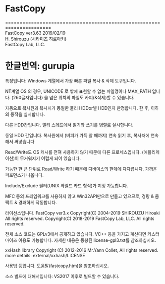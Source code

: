 # FastCopy

======================================================================  
FastCopy ver3.63 2019/02/19  
H. Shirouzu (시라미즈 히로아키)  
FastCopy Lab, LLC.  

한글번역: gurupia  
======================================================================    

특징입니다:
Windows 계열에서 가장 빠른 파일 복사 & 삭제 도구입니다.

NT계열 OS 의 경우, UNICODE 로 밖에 표현할 수 없는 파일명이나 MAX_PATH 입니다.
(260글자입니다) 을 넘은 위치의 파일도 카피(&삭제)할 수 있습니다.

자동으로 복사원과 복사처가 동일한 물리 HDDor별 HDD인지 판정합니다.
한 후, 이하의 동작을 실시합니다.

다른 HDD간입니다.
멀티 스레드에서 읽기와 쓰기를 병렬로 실시합니다.

동일 HDD 간입니다.
복사원에서 (버퍼가 가득 찰 때까지) 연속 읽기 후,
복사처에 연속해서 써넣습니다

Read/Write도 OS 캐시를 전혀 사용하지 않기 때문에 다른 프로세스입니다.
(애플리케이션)이 무거워지기 어렵게 되어 있습니다.

가능한 한 큰 단위로 Read/Write 하기 때문에 디바이스의 한계에 다다릅니다.
가까운 퍼포먼스가 나옵니다.

Include/Exclude 필터(UNIX 와일드 카드 형식)가 지정 가능합니다.

MFC 등의 프레임워크를 사용하지 않고 Win32API만으로 만들고 있으므로,
경량 & 콤팩트 & 경쾌하게 작동합니다.

라이선스입니다.
FastCopy ver3.x
Copyright(C) 2004-2019 SHIROUZU Hiroaki All rights reserved.
Copyright(C) 2018-2019 FastCopy Lab, LLC. All rights reserved.

전체 소스 코드는 GPLv3에서 공개하고 있습니다.
VC++ 등을 가지고 계신다면 커스터마이즈 이용도 가능합니다.
자세한 내용은 동봉된 license-gpl3.txt를 참조하십시오.

xxHash library
Copyright (C) 2012-2016 Mr.Yann Collet, All rights reserved.
more details: external/xxhash/LICENSE

사용법 등입니다.
도움말(fastcopy.htm)을 참조하십시오.

소스 빌드에 대해서입니다:
VS2017 이후로 빌드할 수 있습니다.

